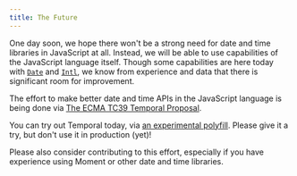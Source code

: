```yaml
---
title: The Future
---
```


One day soon, we hope there won't be a strong need for date and time libraries in JavaScript at all.  Instead, we will be able to use capabilities of the JavaScript language itself.
Though some capabilities are here today with [`Date`](https://developer.mozilla.org/docs/Web/JavaScript/Reference/Global_Objects/Date) and [`Intl`](https://developer.mozilla.org/docs/Web/JavaScript/Reference/Global_Objects/Intl), we know from experience and data that there is significant room for improvement.

The effort to make better date and time APIs in the JavaScript language is being done via [The ECMA TC39 Temporal Proposal](https://tc39.es/proposal-temporal/docs/index.html).

You can try out Temporal today, via [an experimental polyfill](https://github.com/tc39/proposal-temporal/tree/main/polyfill).  Please give it a try, but don't use it in production (yet)!

Please also consider contributing to this effort, especially if you have experience using Moment or other date and time libraries.
